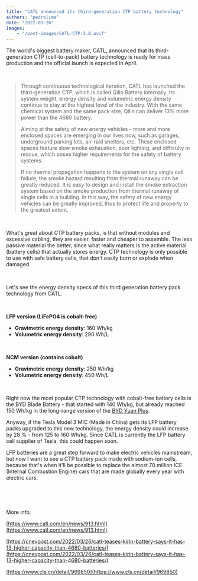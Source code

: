 ```yaml
---
title: "CATL announced its third-generation CTP battery technology"
authors: "pedrolima"
date: "2022-03-26"
images: 
    - "/post-images/CATL-CTP-3.0.avif"
---
```


The world's biggest battery maker, CATL, announced that its third-generation CTP (cell-to-pack) battery technology is ready for mass production and the official launch is expected in April.

 

> Through continuous technological iteration, CATL has launched the third-generation CTP, which is called Qilin Battery internally. Its system weight, energy density and volumetric energy density continue to stay at the highest level of the industry. With the same chemical system and the same pack size, Qilin can deliver 13% more power than the 4680 battery.
> 
> Aiming at the safety of new energy vehicles - more and more enclosed spaces are emerging in our lives now, such as garages, underground parking lots, air-raid shelters, etc. These enclosed spaces feature slow smoke exhaustion, poor lighting, and difficulty in rescue, which poses higher requirements for the safety of battery systems.
> 
> If no thermal propagation happens to the system on any single cell failure, the smoke hazard resulting from thermal runaway can be greatly reduced. It is easy to design and install the smoke extraction system based on the smoke production from thermal runaway of single cells in a building. In this way, the safety of new energy vehicles can be greatly improved, thus to protect life and property to the greatest extent.

 

What's great about CTP battery packs, is that without modules and excessive cabling, they are easier, faster and cheaper to assemble. The less passive material the better, since what really matters is the active material (battery cells) that actually stores energy. CTP technology is only possible to use with safe battery cells, that don't easily burn or explode when damaged.

 

Let's see the energy density specs of this third generation battery pack technology from CATL.

 

**LFP version (LiFePO4 is cobalt-free)**

- **Gravimetric energy density**: 160 Wh/kg
- **Volumetric energy density**: 290 Wh/L

 

**NCM version (contains cobalt)**

- **Gravimetric energy density**: 250 Wh/kg
- **Volumetric energy density**: 450 Wh/L

 

Right now the most popular CTP technology with cobalt-free battery cells is the BYD Blade Battery - that started with 140 Wh/kg, but already reached 150 Wh/kg in the long-range version of the [BYD Yuan Plus](/2021/08/17/byd-yuan-plus-is-almost-ready-for-launch/).

Anyway, if the Tesla Model 3 MIC (Made in China) gets its LFP battery packs upgraded to this new technology, the energy density could increase by 28 % - from 125 to 160 Wh/kg. Since CATL is currently the LFP battery cell supplier of Tesla, this could happen soon.

LFP batteries are a great step forward to make electric vehicles mainstream, but now I want to see a CTP battery pack made with sodium-ion cells, because that's when it'll be possible to replace the almost 70 million ICE (Internal Combustion Engine) cars that are made globally every year with electric cars.

 

 

More info:

[https://www.catl.com/en/news/913.html](https://www.catl.com/en/news/913.html)

[https://cnevpost.com/2022/03/26/catl-teases-kirin-battery-says-it-has-13-higher-capacity-than-4680-batteries/](https://cnevpost.com/2022/03/26/catl-teases-kirin-battery-says-it-has-13-higher-capacity-than-4680-batteries/)

[https://www.cls.cn/detail/969850](https://www.cls.cn/detail/969850)
